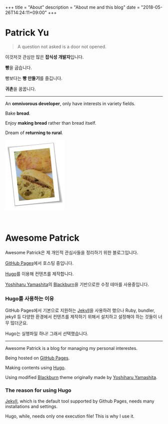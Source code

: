 +++
title = "About"
description = "About me and this blog"
date = "2018-05-26T14:24:11+09:00"
+++

# Patrick Yu

> A question not asked is a door not opened.

이것저것 관심만 많은 **잡식성 개발자**입니다.

**빵**을 굽습니다.

빵보다는 **빵 만들기**를 즐깁니다.

**귀촌**을 꿈꿉니다.

---

An **omnivorous developer**, only have interests in variety fields.

Bake **bread**.

Enjoy **making bread** rather than bread itself.

Dream of **returning to rural**.

![bread](./bread.png)

<br>

# Awesome Patrick

Awesome Patrick은 제 개인적 관심사들을 정리하기 위한 블로그입니다. 

[GitHub Pages](https://pages.github.com/)에서 호스팅 중입니다.

[Hugo](https://gohugo.io/)를 이용해 컨텐츠를 제작합니다.

[Yoshiharu Yamashita](http://yoshiharuyamashita.com/)의 [Blackburn](https://github.com/yoshiharuyamashita/blackburn)을 기반으로한 수정 테마를 사용중입니다.

### Hugo를 사용하는 이유

GitHub Pages에서 기본으로 지원하는 [Jekyll](https://jekyllrb.com/)을 사용하려 했으나 Ruby, bundler, jekyll 등 다양한 환경에서 컨텐츠를 제작하기 위해서 설치하고 설정해야 하는 것들이 너무 많더군요.

Hugo는 실행파일 하나! 그래서 선택했습니다.

---

Awesome Patrick is a blog for managing my personal interestes.

Being hosted on [GitHub Pages](https://pages.github.com/).

Making contents using [Hugo](https://gohugo.io/).

Using modified [Blackburn](https://github.com/yoshiharuyamashita/blackburn) theme originally made by [Yoshiharu Yamashita](http://yoshiharuyamashita.com/).

### The reason for using Hugo

[Jekyll](https://jekyllrb.com/), which is the default tool supported by Github Pages, needs many installations and settings.

Hugo, while, needs only one execution file! This is why I use it.